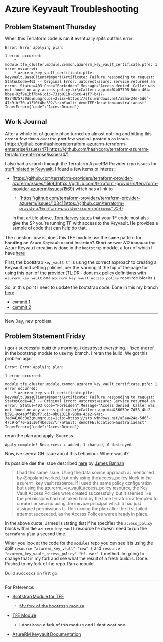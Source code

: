 # Azure Keyvault Troubleshooting

## Problem Statement Thursday

When this Terraform code is run it eventually spits out this error:

```shell
Error: Error applying plan:

1 error occurred:
	* module.tfe_cluster.module.common.azurerm_key_vault_certificate.ptfe: 1 error occurred:
	* azurerm_key_vault_certificate.ptfe: keyvault.BaseClient#ImportCertificate: Failure responding to request: StatusCode=403 -- Original Error: autorest/azure: Service returned an error. Status=403 Code="Forbidden" Message="Access denied. Caller was not found on any access policy.\r\nCaller: appid=04b07795-8ddb-461a-bbee-02f9e1bf7b46;oid=731b021b-d6c0-41f7-b417-9874875730dc;numgroups=2;iss=https://sts.windows.net/a5aa424e-5d6f-47c9-bf70-a1310f4be302/\r\nVault: demoTFE;location=australiaeast" InnerError={"code":"AccessDenied"}
```

## Work Journal

After a whole lot of google phoo turned up almost nothing and hitting this error a few times over the past few weeks I posted a an issue.
[https://github.com/hashicorp/terraform-azurerm-terraform-enterprise/issues/47](https://github.com/hashicorp/terraform-azurerm-terraform-enterprise/issues/47)

I also had a search through the Terraform AzureRM Provider repo issues for [stuff related to Keyvault](https://github.com/terraform-providers/terraform-provider-azurerm/issues?utf8=%E2%9C%93&q=is%3Aissue+is%3Aopen+keyvault). I found a few items of interest:

* [https://github.com/terraform-providers/terraform-provider-azurerm/issues/1569](https://github.com/terraform-providers/terraform-provider-azurerm/issues/1569) which has a link to
  * [https://github.com/terraform-providers/terraform-provider-azurerm/issues/1034](https://github.com/terraform-providers/terraform-provider-azurerm/issues/1034)

  In that article above, [Tom Harvey](https://github.com/tombuildsstuff) [states](https://github.com/terraform-providers/terraform-provider-azurerm/issues/1034#issuecomment-376865458) that your TF code must also give the SP you're running TF with access to the Keyvault. He provides a sample of code that can help do that.

The question now is, does this TFE module use the same pattern for handling an Azure Keyvault secret insertion? Short answer *NO* because the Azure Keyvault creation is done in the `bootstrap` module, a fork of which I have [here](https://github.com/Diaxion/private-terraform-enterprise/blob/master/examples/bootstrap-azure/key_vault.tf)

First, the bootstrap `key_vault.tf` is using the correct approach to creating a Keyvault and setting policies, per the warning at the top of the page for using this part of the provider (TL;DR - dont mix policy definitions with `azurerm_key_vault` and `azurerm_key_vault_access_policy` resource blocks.)

So, at this point I need to update the bootstrap code. Done in this my branch [here](https://github.com/Diaxion/private-terraform-enterprise/tree/develop-ausfestivus) 

* [commit 1](https://github.com/Diaxion/private-terraform-enterprise/commit/e17be74fda2c3ceba714323201e665ce2c91705a)
* [commit 2](https://github.com/Diaxion/private-terraform-enterprise/commit/b46f3c834f7b38c95d5e577b3f9e9cc30a7899d2)

-----

New Day, new problem.

## Problem Statement Friday

I got a successful build this morning.
I destroyed everything.
I fixed the ref in the bootstrap module to use my branch.
I reran the build.
We got this problem again.

```shell
Error: Error applying plan:

1 error occurred:
	* module.tfe_cluster.module.common.azurerm_key_vault_certificate.ptfe: 1 error occurred:
	* azurerm_key_vault_certificate.ptfe: keyvault.BaseClient#ImportCertificate: Failure responding to request: StatusCode=403 -- Original Error: autorest/azure: Service returned an error. Status=403 Code="Forbidden" Message="Access denied. Caller was not found on any access policy.\r\nCaller: appid=4456059e-7d58-4bc2-b391-8c4a0ff1b8f7;oid=0b01321b-93ba-43e2-94ac-3ad44108c3e3;numgroups=1;iss=https://sts.windows.net/a5aa424e-5d6f-47c9-bf70-a1310f4be302/\r\nVault: demoTFE;location=australiaeast" InnerError={"code":"AccessDenied"}
```

reran the plan and apply.
Success.

```shell
Apply complete! Resources: 4 added, 1 changed, 0 destroyed.
```

Now, ive seen a GH issue about this behaviour. Where was it?

Its possible due the issue described [here](https://github.com/terraform-providers/terraform-provider-azurerm/issues/1569#issuecomment-456035861) by [James Bannan](https://github.com/jamesbannan)

> I had this same issue. Using the data source approach as mentioned by @bpoland worked, but only using the access_policy block in the azurerm_key_vault resource. If I used the same policy configuration but using the azurerm_key_vault_access_policy resource, the Key Vault Access Policies were created successfully, but it seemed like the permissions had not taken hold by the time terraform attempted to create the secrets using the service principal which it had just assigned permissions to. Re-running the plan after the first failed attempt succeeded, as the Access Policies were already in place.

In the above quote, James is stating that if he specifies the `access_policy` block within the `azurerm_key_vault` resource he doesnt need to run the `terraform plan` a second time.

When you look at the code for the `modules` repo you can see it is using the split `resource "azurerm_key_vault" "new" {` and `resource "azurerm_key_vault_access_policy" "tf-user" {` method. Im going to change that in my fork and see what the result of a fresh build is.
Done. Pushed to my fork of the repo. Ran a rebuild.

Build succeeds on first go.

-----

For Reference:

* [Bootstrap Module for TFE](https://github.com/hashicorp/private-terraform-enterprise)
  * [My fork of the bootstrap module](https://github.com/Diaxion/private-terraform-enterprise)
* [TFE Module](https://github.com/hashicorp/terraform-azurerm-terraform-enterprise)
  * I dont have a fork of this module and I dont want one.

* [AzureRM Keyvault Documentation](https://www.terraform.io/docs/providers/azurerm/r/key_vault.html)
